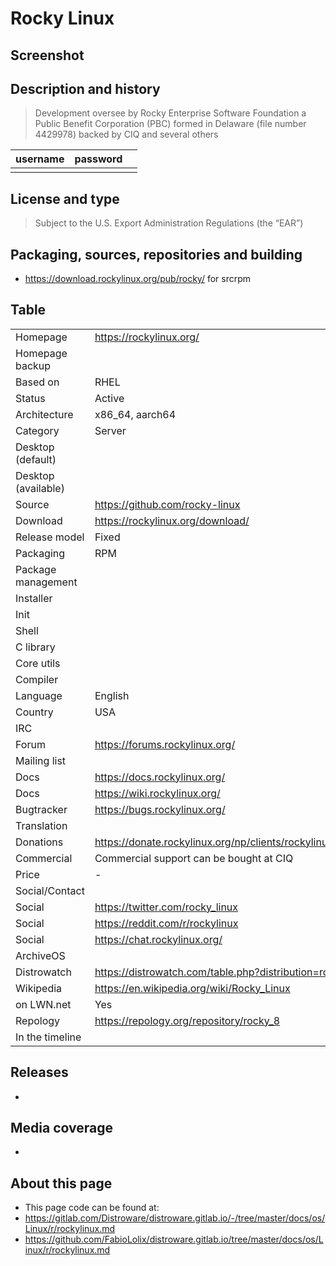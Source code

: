 # Rocky Linux

## Screenshot


## Description and history

>

> Development oversee by Rocky Enterprise Software Foundation a Public Benefit Corporation (PBC) 
  formed in Delaware (file number 4429978) backed by CIQ and several others

| username | password |  |
|----------|----------|--|
|  |  |  |


## License and type

>

> Subject to the U.S. Export Administration Regulations (the “EAR”) 


## Packaging, sources, repositories and building

>

* <https://download.rockylinux.org/pub/rocky/> for srcrpm


## Table


|                       |  |
|-----------------------|--|
| Homepage              | <https://rockylinux.org/> |
| Homepage backup       |  |
| Based on              | RHEL |
| Status                | Active |
| Architecture          | x86_64, aarch64 |
| Category              | Server |
| Desktop (default)     |  |
| Desktop (available)   |  |
| Source                | <https://github.com/rocky-linux> |
| Download              | <https://rockylinux.org/download/> |
| Release model         | Fixed |
| Packaging             | RPM |
| Package management    |  |
| Installer             |  |
| Init                  |  |
| Shell                 |  |
| C library             |  |
| Core utils            |  |
| Compiler              |  |
| Language              | English |
| Country               | USA |
| IRC                   |  |
| Forum                 | <https://forums.rockylinux.org/> |
| Mailing list          |  |
| Docs                  | <https://docs.rockylinux.org/> |
| Docs                  | <https://wiki.rockylinux.org/> |
| Bugtracker            | <https://bugs.rockylinux.org/> |
| Translation           |  |
| Donations             | <https://donate.rockylinux.org/np/clients/rockylinux/donation.jsp> |
| Commercial            | Commercial support can be bought at CIQ |
| Price                 | - |
| Social/Contact        |  |
| Social                | <https://twitter.com/rocky_linux> |
| Social                | <https://reddit.com/r/rockylinux> |
| Social                | <https://chat.rockylinux.org/> |
| ArchiveOS             |  |
| Distrowatch           | <https://distrowatch.com/table.php?distribution=rocky> |
| Wikipedia             | <https://en.wikipedia.org/wiki/Rocky_Linux> |
| on LWN.net            | Yes |
| Repology              | <https://repology.org/repository/rocky_8> |
| In the timeline       |  |


## Releases

* 


## Media coverage

* 


## About this page

* This page code can be found at:
* <https://gitlab.com/Distroware/distroware.gitlab.io/-/tree/master/docs/os/Linux/r/rockylinux.md>
* <https://github.com/FabioLolix/distroware.gitlab.io/tree/master/docs/os/Linux/r/rockylinux.md>
